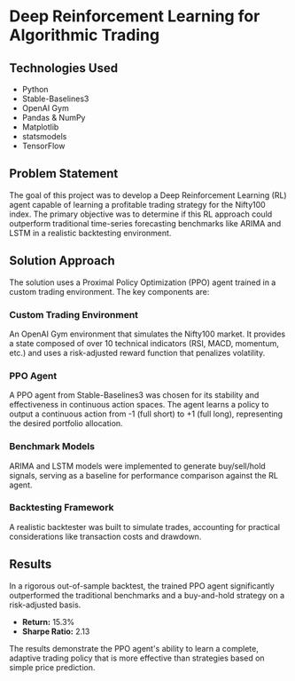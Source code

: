 # Deep Reinforcement Learning for Algorithmic Trading

## Technologies Used
- Python
- Stable-Baselines3
- OpenAI Gym
- Pandas & NumPy
- Matplotlib
- statsmodels
- TensorFlow

## Problem Statement
The goal of this project was to develop a Deep Reinforcement Learning (RL) agent capable of learning a profitable trading strategy for the Nifty100 index. The primary objective was to determine if this RL approach could outperform traditional time-series forecasting benchmarks like ARIMA and LSTM in a realistic backtesting environment.

## Solution Approach
The solution uses a Proximal Policy Optimization (PPO) agent trained in a custom trading environment. The key components are:

### Custom Trading Environment
An OpenAI Gym environment that simulates the Nifty100 market. It provides a state composed of over 10 technical indicators (RSI, MACD, momentum, etc.) and uses a risk-adjusted reward function that penalizes volatility.

### PPO Agent
A PPO agent from Stable-Baselines3 was chosen for its stability and effectiveness in continuous action spaces. The agent learns a policy to output a continuous action from -1 (full short) to +1 (full long), representing the desired portfolio allocation.

### Benchmark Models
ARIMA and LSTM models were implemented to generate buy/sell/hold signals, serving as a baseline for performance comparison against the RL agent.

### Backtesting Framework
A realistic backtester was built to simulate trades, accounting for practical considerations like transaction costs and drawdown.

## Results
In a rigorous out-of-sample backtest, the trained PPO agent significantly outperformed the traditional benchmarks and a buy-and-hold strategy on a risk-adjusted basis.

- **Return:** 15.3%
- **Sharpe Ratio:** 2.13

The results demonstrate the PPO agent's ability to learn a complete, adaptive trading policy that is more effective than strategies based on simple price prediction.
